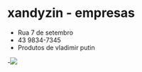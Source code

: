 # xandyzin - empresas

- Rua 7 de setembro
- 43 9834-7345
- Produtos de vladimir putin

-![](https://tenor.com/pt-BR/view/brindis-putin-gif-26069379)
